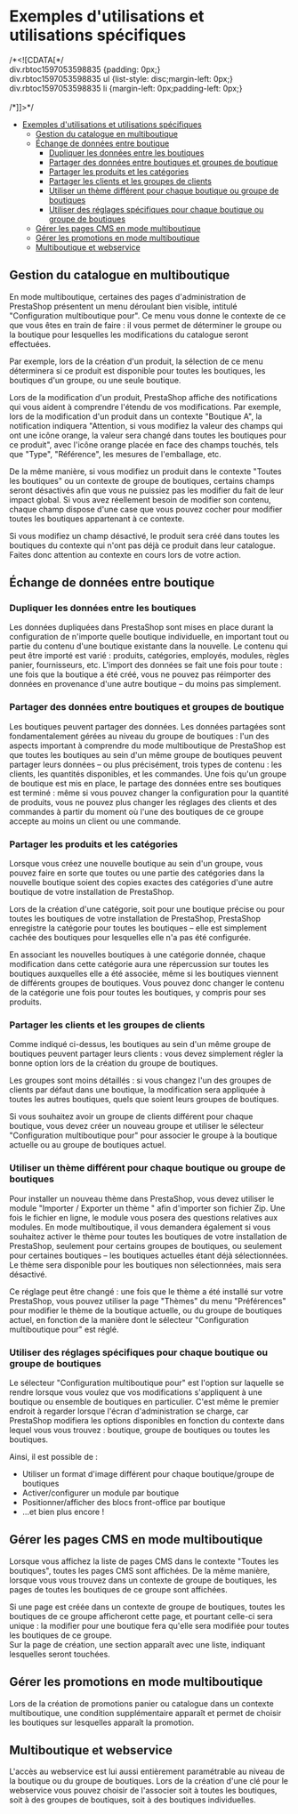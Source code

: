 # Exemples d'utilisations et utilisations spécifiques

/\*\<!\[CDATA\[\*/\
div.rbtoc1597053598835 {padding: 0px;}\
div.rbtoc1597053598835 ul {list-style: disc;margin-left: 0px;}\
div.rbtoc1597053598835 li {margin-left: 0px;padding-left: 0px;}\
\
/\*]]>\*/

* [Exemples d'utilisations et utilisations spécifiques](exemples-dutilisations-et-utilisations-specifiques.md#Exemplesd%27utilisationsetutilisationsspécifiques-Exemplesd%27utilisationsetutilisationsspécifiques)
  * [Gestion du catalogue en multiboutique](exemples-dutilisations-et-utilisations-specifiques.md#Exemplesd%27utilisationsetutilisationsspécifiques-Gestionducatalogueenmultiboutique)
  * [Échange de données entre boutique](exemples-dutilisations-et-utilisations-specifiques.md#Exemplesd%27utilisationsetutilisationsspécifiques-Échangededonnéesentreboutique)
    * [Dupliquer les données entre les boutiques](exemples-dutilisations-et-utilisations-specifiques.md#Exemplesd%27utilisationsetutilisationsspécifiques-Dupliquerlesdonnéesentrelesboutiques)
    * [Partager des données entre boutiques et groupes de boutique](exemples-dutilisations-et-utilisations-specifiques.md#Exemplesd%27utilisationsetutilisationsspécifiques-Partagerdesdonnéesentreboutiquesetgroupesdeboutique)
    * [Partager les produits et les catégories](exemples-dutilisations-et-utilisations-specifiques.md#Exemplesd%27utilisationsetutilisationsspécifiques-Partagerlesproduitsetlescatégories)
    * [Partager les clients et les groupes de clients](exemples-dutilisations-et-utilisations-specifiques.md#Exemplesd%27utilisationsetutilisationsspécifiques-Partagerlesclientsetlesgroupesdeclients)
    * [Utiliser un thème différent pour chaque boutique ou groupe de boutiques](exemples-dutilisations-et-utilisations-specifiques.md#Exemplesd%27utilisationsetutilisationsspécifiques-Utiliserunthèmedifférentpourchaqueboutiqueougroupedeboutiques)
    * [Utiliser des réglages spécifiques pour chaque boutique ou groupe de boutiques](exemples-dutilisations-et-utilisations-specifiques.md#Exemplesd%27utilisationsetutilisationsspécifiques-Utiliserdesréglagesspécifiquespourchaqueboutiqueougroupedeboutiques)
  * [Gérer les pages CMS en mode multiboutique](exemples-dutilisations-et-utilisations-specifiques.md#Exemplesd%27utilisationsetutilisationsspécifiques-GérerlespagesCMSenmodemultiboutique)
  * [Gérer les promotions en mode multiboutique](exemples-dutilisations-et-utilisations-specifiques.md#Exemplesd%27utilisationsetutilisationsspécifiques-Gérerlespromotionsenmodemultiboutique)
  * [Multiboutique et webservice](exemples-dutilisations-et-utilisations-specifiques.md#Exemplesd%27utilisationsetutilisationsspécifiques-Multiboutiqueetwebservice)

## Gestion du catalogue en multiboutique <a href="#exemplesdutilisationsetutilisationsspecifiques-gestionducatalogueenmultiboutique" id="exemplesdutilisationsetutilisationsspecifiques-gestionducatalogueenmultiboutique"></a>

En mode multiboutique, certaines des pages d'administration de PrestaShop présentent un menu déroulant bien visible, intitulé "Configuration multiboutique pour". Ce menu vous donne le contexte de ce que vous êtes en train de faire : il vous permet de déterminer le groupe ou la boutique pour lesquelles les modifications du catalogue seront effectuées.

Par exemple, lors de la création d'un produit, la sélection de ce menu déterminera si ce produit est disponible pour toutes les boutiques, les boutiques d'un groupe, ou une seule boutique.

Lors de la modification d'un produit, PrestaShop affiche des notifications qui vous aident à comprendre l'étendu de vos modifications. Par exemple, lors de la modification d'un produit dans un contexte "Boutique A", la notification indiquera "Attention, si vous modifiez la valeur des champs qui ont une icône orange, la valeur sera changé dans toutes les boutiques pour ce produit", avec l'icône orange placée en face des champs touchés, tels que "Type", "Référence", les mesures de l'emballage, etc.

De la même manière, si vous modifiez un produit dans le contexte "Toutes les boutiques" ou un contexte de groupe de boutiques, certains champs seront désactivés afin que vous ne puissiez pas les modifier du fait de leur impact global. Si vous avez réellement besoin de modifier son contenu, chaque champ dispose d'une case que vous pouvez cocher pour modifier toutes les boutiques appartenant à ce contexte.

Si vous modifiez un champ désactivé, le produit sera créé dans toutes les boutiques du contexte qui n'ont pas déjà ce produit dans leur catalogue. Faites donc attention au contexte en cours lors de votre action.

## Échange de données entre boutique <a href="#exemplesdutilisationsetutilisationsspecifiques-echangededonneesentreboutique" id="exemplesdutilisationsetutilisationsspecifiques-echangededonneesentreboutique"></a>

### Dupliquer les données entre les boutiques <a href="#exemplesdutilisationsetutilisationsspecifiques-dupliquerlesdonneesentrelesboutiques" id="exemplesdutilisationsetutilisationsspecifiques-dupliquerlesdonneesentrelesboutiques"></a>

Les données dupliquées dans PrestaShop sont mises en place durant la configuration de n'importe quelle boutique individuelle, en important tout ou partie du contenu d'une boutique existante dans la nouvelle. Le contenu qui peut être importé est varié : produits, catégories, employés, modules, règles panier, fournisseurs, etc. L'import des données se fait une fois pour toute : une fois que la boutique a été créé, vous ne pouvez pas réimporter des données en provenance d'une autre boutique – du moins pas simplement.

### Partager des données entre boutiques et groupes de boutique <a href="#exemplesdutilisationsetutilisationsspecifiques-partagerdesdonneesentreboutiquesetgroupesdeboutique" id="exemplesdutilisationsetutilisationsspecifiques-partagerdesdonneesentreboutiquesetgroupesdeboutique"></a>

Les boutiques peuvent partager des données. Les données partagées sont fondamentalement gérées au niveau du groupe de boutiques : l'un des aspects important à comprendre du mode multiboutique de PrestaShop est que toutes les boutiques au sein d'un même groupe de boutiques peuvent partager leurs données – ou plus précisément, trois types de contenu : les clients, les quantités disponibles, et les commandes. Une fois qu'un groupe de boutique est mis en place, le partage des données entre ses boutiques est terminé : même si vous pouvez changer la configuration pour la quantité de produits, vous ne pouvez plus changer les réglages des clients et des commandes à partir du moment où l'une des boutiques de ce groupe accepte au moins un client ou une commande.

### Partager les produits et les catégories <a href="#exemplesdutilisationsetutilisationsspecifiques-partagerlesproduitsetlescategories" id="exemplesdutilisationsetutilisationsspecifiques-partagerlesproduitsetlescategories"></a>

Lorsque vous créez une nouvelle boutique au sein d'un groupe, vous pouvez faire en sorte que toutes ou une partie des catégories dans la nouvelle boutique soient des copies exactes des catégories d'une autre boutique de votre installation de PrestaShop.

Lors de la création d'une catégorie, soit pour une boutique précise ou pour toutes les boutiques de votre installation de PrestaShop, PrestaShop enregistre la catégorie pour toutes les boutiques – elle est simplement cachée des boutiques pour lesquelles elle n'a pas été configurée.

En associant les nouvelles boutiques à une catégorie donnée, chaque modification dans cette catégorie aura une répercussion sur toutes les boutiques auxquelles elle a été associée, même si les boutiques viennent de différents groupes de boutiques. Vous pouvez donc changer le contenu de la catégorie une fois pour toutes les boutiques, y compris pour ses produits.

### Partager les clients et les groupes de clients <a href="#exemplesdutilisationsetutilisationsspecifiques-partagerlesclientsetlesgroupesdeclients" id="exemplesdutilisationsetutilisationsspecifiques-partagerlesclientsetlesgroupesdeclients"></a>

Comme indiqué ci-dessus, les boutiques au sein d'un même groupe de boutiques peuvent partager leurs clients : vous devez simplement régler la bonne option lors de la création du groupe de boutiques.

Les groupes sont moins détaillés : si vous changez l'un des groupes de clients par défaut dans une boutique, la modification sera appliquée à toutes les autres boutiques, quels que soient leurs groupes de boutiques.

Si vous souhaitez avoir un groupe de clients différent pour chaque boutique, vous devez créer un nouveau groupe et utiliser le sélecteur "Configuration multiboutique pour" pour associer le groupe à la boutique actuelle ou au groupe de boutiques actuel.

### Utiliser un thème différent pour chaque boutique ou groupe de boutiques <a href="#exemplesdutilisationsetutilisationsspecifiques-utiliserunthemedifferentpourchaqueboutiqueougroupedeb" id="exemplesdutilisationsetutilisationsspecifiques-utiliserunthemedifferentpourchaqueboutiqueougroupedeb"></a>

Pour installer un nouveau thème dans PrestaShop, vous devez utiliser le module "Importer / Exporter un thème " afin d'importer son fichier Zip. Une fois le fichier en ligne, le module vous posera des questions relatives aux modules. En mode multiboutique, il vous demandera également si vous souhaitez activer le thème pour toutes les boutiques de votre installation de PrestaShop, seulement pour certains groupes de boutiques, ou seulement pour certaines boutiques – les boutiques actuelles étant déjà sélectionnées. Le thème sera disponible pour les boutiques non sélectionnées, mais sera désactivé.

Ce réglage peut être changé : une fois que le thème a été installé sur votre PrestaShop, vous pouvez utiliser la page "Thèmes" du menu "Préférences" pour modifier le thème de la boutique actuelle, ou du groupe de boutiques actuel, en fonction de la manière dont le sélecteur "Configuration multiboutique pour" est réglé.

### Utiliser des réglages spécifiques pour chaque boutique ou groupe de boutiques <a href="#exemplesdutilisationsetutilisationsspecifiques-utiliserdesreglagesspecifiquespourchaqueboutiqueougro" id="exemplesdutilisationsetutilisationsspecifiques-utiliserdesreglagesspecifiquespourchaqueboutiqueougro"></a>

Le sélecteur "Configuration multiboutique pour" est l'option sur laquelle se rendre lorsque vous voulez que vos modifications s'appliquent à une boutique ou ensemble de boutiques en particulier. C'est même le premier endroit à regarder lorsque l'écran d'administration se charge, car PrestaShop modifiera les options disponibles en fonction du contexte dans lequel vous vous trouvez : boutique, groupe de boutiques ou toutes les boutiques.

Ainsi, il est possible de :

* Utiliser un format d'image différent pour chaque boutique/groupe de boutiques
* Activer/configurer un module par boutique
* Positionner/afficher des blocs front-office par boutique
* ...et bien plus encore !

## Gérer les pages CMS en mode multiboutique <a href="#exemplesdutilisationsetutilisationsspecifiques-gererlespagescmsenmodemultiboutique" id="exemplesdutilisationsetutilisationsspecifiques-gererlespagescmsenmodemultiboutique"></a>

Lorsque vous affichez la liste de pages CMS dans le contexte "Toutes les boutiques", toutes les pages CMS sont affichées. De la même manière, lorsque vous vous trouvez dans un contexte de groupe de boutiques, les pages de toutes les boutiques de ce groupe sont affichées.

Si une page est créée dans un contexte de groupe de boutiques, toutes les boutiques de ce groupe afficheront cette page, et pourtant celle-ci sera unique : la modifier pour une boutique fera qu'elle sera modifiée pour toutes les boutiques de ce groupe.\
&#x20;Sur la page de création, une section apparaît avec une liste, indiquant lesquelles seront touchées.

## Gérer les promotions en mode multiboutique <a href="#exemplesdutilisationsetutilisationsspecifiques-gererlespromotionsenmodemultiboutique" id="exemplesdutilisationsetutilisationsspecifiques-gererlespromotionsenmodemultiboutique"></a>

Lors de la création de promotions panier ou catalogue dans un contexte multiboutique, une condition supplémentaire apparaît et permet de choisir les boutiques sur lesquelles apparaît la promotion.

## Multiboutique et webservice <a href="#exemplesdutilisationsetutilisationsspecifiques-multiboutiqueetwebservice" id="exemplesdutilisationsetutilisationsspecifiques-multiboutiqueetwebservice"></a>

L'accès au webservice est lui aussi entièrement paramétrable au niveau de la boutique ou du groupe de boutiques. Lors de la création d'une clé pour le webservice vous pouvez choisir de l'associer soit à toutes les boutiques, soit à des groupes de boutiques, soit à des boutiques individuelles.
